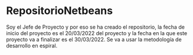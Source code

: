 # RepositorioNetbeans
Soy el Jefe de Proyecto y por eso se ha creado el repositorio, la fecha de inicio del proyecto es el 20/03/2022 del proyecto y la fecha en la que este proyecto va a finalizar es el 30/03/2022. Se va a usar la metodología de desarrollo en espiral.
